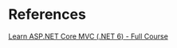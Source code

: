 # References

[Learn ASP.NET Core MVC (.NET 6) - Full Course](https://www.youtube.com/watch?v=hZ1DASYd9rk)

